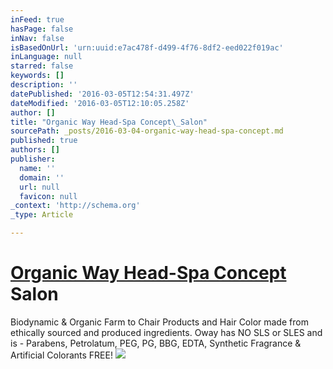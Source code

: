 ```yaml
---
inFeed: true
hasPage: false
inNav: false
isBasedOnUrl: 'urn:uuid:e7ac478f-d499-4f76-8df2-eed022f019ac'
inLanguage: null
starred: false
keywords: []
description: ''
datePublished: '2016-03-05T12:54:31.497Z'
dateModified: '2016-03-05T12:10:05.258Z'
author: []
title: "Organic Way Head-Spa Concept\_Salon"
sourcePath: _posts/2016-03-04-organic-way-head-spa-concept.md
published: true
authors: []
publisher:
  name: ''
  domain: ''
  url: null
  favicon: null
_context: 'http://schema.org'
_type: Article

---
```

# [Organic Way Head-Spa Concept][0] Salon

Biodynamic & Organic Farm to Chair Products and Hair Color made from ethically sourced and produced ingredients. Oway has NO SLS or SLES and is - Parabens, Petrolatum, PEG, PG, BBG, EDTA, Synthetic Fragrance & Artificial Colorants FREE!
![](https://the-grid-user-content.s3-us-west-2.amazonaws.com/65bf08e6-4e95-49d7-806f-c3044459f4c0.png)

[0]: https://youtu.be/ppwgCeNaJOY